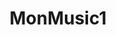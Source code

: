 ---
layout: index
title: MonMusic1
logo: assets/img/basic/logo2.png
description: Musica para la vida
features:
- title: Poison news
  subtitle: latest articles
  handle: news
  subsections:
  - image: "assets/img/news/n1.jpg"
    description: News cochabamba
    title: poison1 fragnances coming soon
    coments: 3 comments
    link: news.html
    subsubsections:
          - author: Subthing 1
            date: Sep 20, 2013
  - image: "assets/img/news/n2.jpg"
    description: News cochabamba
    title: poison2 fragnances coming soon
    coments: 4 comments
    link: news.html
    subsubsections:
          - author: Subthing 2
            date: Sep 20, 2014

  - image: "assets/img/news/n3.jpg"
    description: News cochabamba
    title: poison3 fragnances coming soon
    coments: 5 comments
    link: news.html
    subsubsections:
          - author: Subthing 3
            date: Sep 20, 2015

  - image: "assets/img/news/n4.jpg"
    description: News cochabamba
    title: poison4 fragnances coming soon
    coments: 6 comments
    link: news.html
    subsubsections:
          - author: Subthing 4
            date: Sep 20, 2016

  - image: "assets/img/news/n5.jpg"
    description: News cochabamba
    title: poison5 fragnances coming soon
    coments: 7 comments
    link: news.html
    subsubsections:
          - author: Subthing 5
            date: Sep 20, 2017
  - image: "assets/img/news/n6.jpg"
    description: News cochabamba
    title: poison6 fragnances coming soon
    coments: 8 comments
    link: news.html
    subsubsections:
          - author: Subthing 6
            date: Sep 20, 2018

- title: we have special news &amp; prizes only <br>for our biggest poison fans
  handle: news-letter
  subsections:
  - image: "assets/img/team/man1.png"
    position: fadeInUp
    description:
  - image: "assets/img/team/man2.png"
    position: fadeInRight
    description:
  - image: "assets/img/team/man3.png"
    position: fadeInLeft
    description:
  - image: "assets/img/team/man4.png"
    position: fadeInRight
    description:
  - image: "assets/img/team/man5.png"
    position: fadeInLeft
    description:

- title: Poison music
  subtitle: Like If you love them!
  handle: facebook 
  linkname: like us on facebook
  href: 
  subsections:

- title: poison Music
  subtitle: All Albums
  handle: track-section
  subsections:
  - image: "assets/img/news/n1.jpg"
    description: News cochabamba
    title: Loremipsum1 Per hour
    number_songs: 13 tracks
    link: albums.html
   
  - image: "assets/img/news/n2.jpg"
    description: News cochabamba
    title: Loremipsum2 Per hour
    number_songs: 14 tracks
    link: albums.html

  - image: "assets/img/news/n3.jpg"
    description: News cochabamba
    title: Loremipsum3 Per hour
    number_songs: 14 tracks
    link: albums.html

  - image: "assets/img/news/n4.jpg"
    description: News cochabamba
    title: Loremipsum4 Per hour
    number_songs: 15 tracks
    link: albums.html

  - image: "assets/img/news/n5.jpg"
    description: News cochabamba
    title: Loremipsum4 Per hour
    number_songs: 16 tracks
    link: albums.html

  - image: "assets/img/news/n6.jpg"
    description: News cochabamba
    title: Loremipsum5 Per hour
    number_songs: 17 tracks
    link: albums.html

- title:
  subtitle:
  handle: testimonial
  subsections:
  - parrafo: |-
         This1 album is amazing!!! Im in love
                                with this album from start to finish.
                                Welcome back poison!
    name: Diego                           
    link:
  - parrafo: |-
          This2 album is amazing!!! Im in love
                                with this album from start to finish.
                                Welcome back poison!
    name: Olga                            
    link:
  - parrafo:  |-
          This3 album is amazing!!! Im in love
                                with this album from start to finish.
                                Welcome back poison!
    name: Andres                            
    link:   

- title: poison Media
  subtitle: photos &amp; videos
  handle: media-section
  subsections:
  - link: nada1
    description: description
    image: assets/img/media/media_01.jpg"
    title: Behind the scenes
    subtitle: 25 photos
    handle: gal_pop
    subsubsections:
    - image: assets/img/gallery/g1.jpg
      description:
      link:
    - image: assets/img/gallery/g2.jpg
      description:
      link:
    - image: assets/img/gallery/g3.jpg
      description:
      link:
    - image: assets/img/gallery/g4.jpg
      description:
      link:
    - image: assets/img/gallery/g5.jpg
      description:
      link:
    - image: assets/img/gallery/g6.jpg
      description:
      link:
    - image: assets/img/gallery/g7.jpg
      description:
      link:
    - image: assets/img/gallery/g8.jpg
      description:
    - image: assets/img/gallery/g9.jpg
      description:
      link:
    - image: assets/img/gallery/g10.jpg
      description: 
      link:
    - image: assets/img/gallery/g11.jpg
      description:
      link:
    - image: assets/img/gallery/g12.jpg
      description:
      link:
    - image: assets/img/gallery/g13.jpg
      description:
      link:
    - image: assets/img/gallery/g14.jpg
      description:
      link:
    - image: assets/img/gallery/g15.jpg
      description:
      link:
    - image: assets/img/gallery/g16.jpg
      description:
      link:
    - image: assets/img/gallery/g17.jpg
      description:
      link:
    - image: assets/img/gallery/g18.jpg
      description:
      link:
    - image: assets/img/gallery/g19.jpg
      description:
      link:
    - image: assets/img/gallery/g20.jpg
      description:
      link:
    - image: assets/img/gallery/g1.jpg
      description:
      link:
    - image: assets/img/gallery/g2.jpg
      description:
      link:
    - image: assets/img/gallery/g3.jpg
      description:
      link:
    - image: assets/img/gallery/g4.jpg
      description:
      link:
  
  - link: nada2
    description: description1
    image: assets/img/media/media_02.jpg"
    title: poison in news
    subtitle: 35 photos
    handle: gal_pop2
    subsubsections:
    - image: assets/img/gallery/g1.jpg
      description:
      link:
    - image: assets/img/gallery/g2.jpg
      description:
      link:
    - image: assets/img/gallery/g3.jpg
      description:
      link:
    - image: assets/img/gallery/g4.jpg
      description:
      link:
    - image: assets/img/gallery/g5.jpg
      description:
      link:
    - image: assets/img/gallery/g6.jpg
      description:
      link:
    - image: assets/img/gallery/g7.jpg
      description:
      link:
    - image: assets/img/gallery/g8.jpg
      description:
    - image: assets/img/gallery/g9.jpg
      description:
      link:
    - image: assets/img/gallery/g10.jpg
      description: 
      link:
    - image: assets/img/gallery/g12.jpg
      description:
      link:
    - image: assets/img/gallery/g13.jpg
      description:
      link:
    - image: assets/img/gallery/g14.jpg
      description:
      link:
    - image: assets/img/gallery/g15.jpg
      description:
      link:
    - image: assets/img/gallery/g16.jpg
      description:
      link:
    - image: assets/img/gallery/g17.jpg
      description:
      link:
    - image: assets/img/gallery/g18.jpg
      description:
      link:
    - image: assets/img/gallery/g19.jpg
      description:
      link:
    - image: assets/img/gallery/g20.jpg
      description:
      link:
    - image: assets/img/gallery/g1.jpg
      description:
      link:
    - image: assets/img/gallery/g2.jpg
      description:
      link:
    - image: assets/img/gallery/g3.jpg
      description:
      link:
    - image: assets/img/gallery/g4.jpg
      description:
      link:
  
  - link: nada3
    description: description3
    image: assets/img/media/media_03.jpg
    title: paris live concert
    subtitle: 105 photos
    handle: gal_pop3
    subsubsections:
    - image: assets/img/gallery/g1.jpg
      description:
      link:
    - image: assets/img/gallery/g2.jpg
      description:
      link:
    - image: assets/img/gallery/g3.jpg
      description:
      link:
    - image: assets/img/gallery/g4.jpg
      description:
      link:
    - image: assets/img/gallery/g5.jpg
      description:
      link:
    - image: assets/img/gallery/g6.jpg
      description:
      link:
    - image: assets/img/gallery/g7.jpg
      description:
      link:
    - image: assets/img/gallery/g8.jpg
      description:
    - image: assets/img/gallery/g9.jpg
      description:
      link:
    - image: assets/img/gallery/g10.jpg
      description: 
      link:
    - image: assets/img/gallery/g12.jpg
      description:
      link:
    - image: assets/img/gallery/g13.jpg
      description:
      link:
    - image: assets/img/gallery/g14.jpg
      description:
      link:
    - image: assets/img/gallery/g15.jpg
      description:
      link:
    - image: assets/img/gallery/g16.jpg
      description:
      link:
    - image: assets/img/gallery/g17.jpg
      description:
      link:
    - image: assets/img/gallery/g18.jpg
      description:
      link:
    - image: assets/img/gallery/g19.jpg
      description:
      link:
    - image: assets/img/gallery/g20.jpg
      description:
      link:
    - image: assets/img/gallery/g1.jpg
      description:
      link:
    - image: assets/img/gallery/g2.jpg
      description:
      link:
    - image: assets/img/gallery/g3.jpg
      description:
      link:
    - image: assets/img/gallery/g4.jpg
      description:
      link:

  - link: nada4
    description: description4
    image: assets/img/media/media_04.jpg
    title: paris live concert
    subtitle: 95 photos
    handle: gal_pop4
    subsubsections:
    - image: assets/img/gallery/g1.jpg
      description:
      link:
    - image: assets/img/gallery/g2.jpg
      description:
      link:
    - image: assets/img/gallery/g3.jpg
      description:
      link:
    - image: assets/img/gallery/g4.jpg
      description:
      link:
    - image: assets/img/gallery/g5.jpg
      description:
      link:
    - image: assets/img/gallery/g6.jpg
      description:
      link:
    - image: assets/img/gallery/g7.jpg
      description:
      link:
    - image: assets/img/gallery/g8.jpg
      description:
    - image: assets/img/gallery/g9.jpg
      description:
      link:
    - image: assets/img/gallery/g10.jpg
      description: 
      link:
    - image: assets/img/gallery/g12.jpg
      description:
      link:
    - image: assets/img/gallery/g13.jpg
      description:
      link:
    - image: assets/img/gallery/g14.jpg
      description:
      link:
    - image: assets/img/gallery/g15.jpg
      description:
      link:
    - image: assets/img/gallery/g16.jpg
      description:
      link:
    - image: assets/img/gallery/g17.jpg
      description:
      link:
    - image: assets/img/gallery/g18.jpg
      description:
      link:
    - image: assets/img/gallery/g19.jpg
      description:
      link:
    - image: assets/img/gallery/g20.jpg
      description:
      link:
    - image: assets/img/gallery/g1.jpg
      description:
      link:
    - image: assets/img/gallery/g2.jpg
      description:
      link:
    - image: assets/img/gallery/g3.jpg
      description:
      link:
    - image: assets/img/gallery/g4.jpg
      description:
      link:

  - link: nada5
    description: description5
    image: assets/img/media/media_05.jpg
    title: paris live concert
    subtitle: 90 photos
    handle: gal_pop5
    subsubsections:
    - image: assets/img/gallery/g1.jpg
      description:
      link:
    - image: assets/img/gallery/g2.jpg
      description:
      link:
    - image: assets/img/gallery/g3.jpg
      description:
      link:
    - image: assets/img/gallery/g4.jpg
      description:
      link:
    - image: assets/img/gallery/g5.jpg
      description:
      link:
    - image: assets/img/gallery/g6.jpg
      description:
      link:
    - image: assets/img/gallery/g7.jpg
      description:
      link:
    - image: assets/img/gallery/g8.jpg
      description:
    - image: assets/img/gallery/g9.jpg
      description:
      link:
    - image: assets/img/gallery/g10.jpg
      description: 
      link:
    - image: assets/img/gallery/g12.jpg
      description:
      link:
    - image: assets/img/gallery/g13.jpg
      description:
      link:
    - image: assets/img/gallery/g14.jpg
      description:
      link:
    - image: assets/img/gallery/g15.jpg
      description:
      link:
    - image: assets/img/gallery/g16.jpg
      description:
      link:
    - image: assets/img/gallery/g17.jpg
      description:
      link:
    - image: assets/img/gallery/g18.jpg
      description:
      link:
    - image: assets/img/gallery/g19.jpg
      description:
      link:
    - image: assets/img/gallery/g20.jpg
      description:
      link:
    - image: assets/img/gallery/g1.jpg
      description:
      link:
    - image: assets/img/gallery/g2.jpg
      description:
      link:
    - image: assets/img/gallery/g3.jpg
      description:
      link:
    - image: assets/img/gallery/g4.jpg
      description:
      link:

  - link: nada6
    description: description6
    image: assets/img/media/media_06.jpg
    title: paris live concert
    subtitle: 60 photos
    handle: gal_pop6
    subsubsections:
    - image: assets/img/gallery/g1.jpg
      description:
      link:
    - image: assets/img/gallery/g2.jpg
      description:
      link:
    - image: assets/img/gallery/g3.jpg
      description:
      link:
    - image: assets/img/gallery/g4.jpg
      description:
      link:
    - image: assets/img/gallery/g5.jpg
      description:
      link:
    - image: assets/img/gallery/g6.jpg
      description:
      link:
    - image: assets/img/gallery/g7.jpg
      description:
      link:
    - image: assets/img/gallery/g8.jpg
      description:
    - image: assets/img/gallery/g9.jpg
      description:
      link:
    - image: assets/img/gallery/g10.jpg
      description: 
      link:
    - image: assets/img/gallery/g12.jpg
      description:
      link:
    - image: assets/img/gallery/g13.jpg
      description:
      link:
    - image: assets/img/gallery/g14.jpg
      description:
      link:
    - image: assets/img/gallery/g15.jpg
      description:
      link:
    - image: assets/img/gallery/g16.jpg
      description:
      link:
    - image: assets/img/gallery/g17.jpg
      description:
      link:
    - image: assets/img/gallery/g18.jpg
      description:
      link:
    - image: assets/img/gallery/g19.jpg
      description:
      link:
    - image: assets/img/gallery/g20.jpg
      description:
      link:
    - image: assets/img/gallery/g1.jpg
      description:
      link:
    - image: assets/img/gallery/g2.jpg
      description:
      link:
    - image: assets/img/gallery/g3.jpg
      description:
      link:
    - image: assets/img/gallery/g4.jpg
      description:
      link:
  
  - link: nada7
    description: description7
    image: assets/img/media/media_07.jpg
    title: paris live concert
    subtitle: 69 photos
    handle: gal_pop7
    subsubsections:
    - image: assets/img/gallery/g1.jpg
      description:
      link:
    - image: assets/img/gallery/g2.jpg
      description:
      link:
    - image: assets/img/gallery/g3.jpg
      description:
      link:
    - image: assets/img/gallery/g4.jpg
      description:
      link:
    - image: assets/img/gallery/g5.jpg
      description:
      link:
    - image: assets/img/gallery/g6.jpg
      description:
      link:
    - image: assets/img/gallery/g7.jpg
      description:
      link:
    - image: assets/img/gallery/g8.jpg
      description:
    - image: assets/img/gallery/g9.jpg
      description:
      link:
    - image: assets/img/gallery/g10.jpg
      description: 
      link:
    - image: assets/img/gallery/g12.jpg
      description:
      link:
    - image: assets/img/gallery/g13.jpg
      description:
      link:
    - image: assets/img/gallery/g14.jpg
      description:
      link:
    - image: assets/img/gallery/g15.jpg
      description:
      link:
    - image: assets/img/gallery/g16.jpg
      description:
      link:
    - image: assets/img/gallery/g17.jpg
      description:
      link:
    - image: assets/img/gallery/g18.jpg
      description:
      link:
    - image: assets/img/gallery/g19.jpg
      description:
      link:
    - image: assets/img/gallery/g20.jpg
      description:
      link:
    - image: assets/img/gallery/g1.jpg
      description:
      link:
    - image: assets/img/gallery/g2.jpg
      description:
      link:
    - image: assets/img/gallery/g3.jpg
      description:
      link:
    - image: assets/img/gallery/g4.jpg
      description:
      link:

  - link: nada8
    description: description
    image: assets/img/media/media_08.jpg
    title: fashion show in dublin
    subtitle: 78 photos
    handle: gal_pop8
    subsubsections:
    - image: assets/img/gallery/g1.jpg
      description:
      link:
    - image: assets/img/gallery/g2.jpg
      description:
      link:
    - image: assets/img/gallery/g3.jpg
      description:
      link:
    - image: assets/img/gallery/g4.jpg
      description:
      link:
    - image: assets/img/gallery/g5.jpg
      description:
      link:
    - image: assets/img/gallery/g6.jpg
      description:
      link:
    - image: assets/img/gallery/g7.jpg
      description:
      link:
    - image: assets/img/gallery/g8.jpg
      description:
    - image: assets/img/gallery/g9.jpg
      description:
      link:
    - image: assets/img/gallery/g10.jpg
      description: 
      link:
    - image: assets/img/gallery/g12.jpg
      description:
      link:
    - image: assets/img/gallery/g13.jpg
      description:
      link:
    - image: assets/img/gallery/g14.jpg
      description:
      link:
    - image: assets/img/gallery/g15.jpg
      description:
      link:
    - image: assets/img/gallery/g16.jpg
      description:
      link:
    - image: assets/img/gallery/g17.jpg
      description:
      link:
    - image: assets/img/gallery/g18.jpg
      description:
      link:
    - image: assets/img/gallery/g19.jpg
      description:
      link:
    - image: assets/img/gallery/g20.jpg
      description:
      link:
    - image: assets/img/gallery/g1.jpg
      description:
      link:
    - image: assets/img/gallery/g2.jpg
      description:
      link:
    - image: assets/img/gallery/g3.jpg
      description:
      link:
    - image: assets/img/gallery/g4.jpg
      description:
      link:

  - link: nada9
    description: description
    image: assets/img/media/media_09.jpg
    title: the Lorem
    subtitle: 789 photos
    handle: gal_pop9
    subsubsections:
    - image: assets/img/gallery/g1.jpg
      description:
      link:
    - image: assets/img/gallery/g2.jpg
      description:
      link:
    - image: assets/img/gallery/g3.jpg
      description:
      link:
    - image: assets/img/gallery/g4.jpg
      description:
      link:
    - image: assets/img/gallery/g5.jpg
      description:
      link:
    - image: assets/img/gallery/g6.jpg
      description:
      link:
    - image: assets/img/gallery/g7.jpg
      description:
      link:
    - image: assets/img/gallery/g8.jpg
      description:
    - image: assets/img/gallery/g9.jpg
      description:
      link:
    - image: assets/img/gallery/g10.jpg
      description: 
      link:
    - image: assets/img/gallery/g12.jpg
      description:
      link:
    - image: assets/img/gallery/g13.jpg
      description:
      link:
    - image: assets/img/gallery/g14.jpg
      description:
      link:
    - image: assets/img/gallery/g15.jpg
      description:
      link:
    - image: assets/img/gallery/g16.jpg
      description:
      link:
    - image: assets/img/gallery/g17.jpg
      description:
      link:
    - image: assets/img/gallery/g18.jpg
      description:
      link:
    - image: assets/img/gallery/g19.jpg
      description:
      link:
    - image: assets/img/gallery/g20.jpg
      description:
      link:
    - image: assets/img/gallery/g1.jpg
      description:
      link:
    - image: assets/img/gallery/g2.jpg
      description:
      link:
    - image: assets/img/gallery/g3.jpg
      description:
      link:
    - image: assets/img/gallery/g4.jpg
      description:
      link:

  - link: nada10
    description: description
    image: assets/img/media/media_10.jpg
    title: paris live concert1
    subtitle: 789 photos
    handle: gal_pop10
    subsubsections:
    - image: assets/img/gallery/g1.jpg
      description:
      link:
    - image: assets/img/gallery/g2.jpg
      description:
      link:
    - image: assets/img/gallery/g3.jpg
      description:
      link:
    - image: assets/img/gallery/g4.jpg
      description:
      link:
    - image: assets/img/gallery/g5.jpg
      description:
      link:
    - image: assets/img/gallery/g6.jpg
      description:
      link:
    - image: assets/img/gallery/g7.jpg
      description:
      link:
    - image: assets/img/gallery/g8.jpg
      description:
    - image: assets/img/gallery/g9.jpg
      description:
      link:
    - image: assets/img/gallery/g10.jpg
      description: 
      link:
    - image: assets/img/gallery/g12.jpg
      description:
      link:
    - image: assets/img/gallery/g13.jpg
      description:
      link:
    - image: assets/img/gallery/g14.jpg
      description:
      link:
    - image: assets/img/gallery/g15.jpg
      description:
      link:
    - image: assets/img/gallery/g16.jpg
      description:
      link:
    - image: assets/img/gallery/g17.jpg
      description:
      link:
    - image: assets/img/gallery/g18.jpg
      description:
      link:
    - image: assets/img/gallery/g19.jpg
      description:
      link:
    - image: assets/img/gallery/g20.jpg
      description:
      link:
    - image: assets/img/gallery/g1.jpg
      description:
      link:
    - image: assets/img/gallery/g2.jpg
      description:
      link:
    - image: assets/img/gallery/g3.jpg
      description:
      link:
    - image: assets/img/gallery/g4.jpg
      description:
      link:

  - link: nada11
    description: description
    image: assets/img/media/media_11.jpg
    title: party with friends
    subtitle: 7 photos
    handle: gal_pop11
    subsubsections:
    - image: assets/img/gallery/g1.jpg
      description:
      link:
    - image: assets/img/gallery/g2.jpg
      description:
      link:
    - image: assets/img/gallery/g3.jpg
      description:
      link:
    - image: assets/img/gallery/g4.jpg
      description:
      link:
    - image: assets/img/gallery/g5.jpg
      description:
      link:
    - image: assets/img/gallery/g6.jpg
      description:
      link:
    - image: assets/img/gallery/g7.jpg
      description:
      link:
    - image: assets/img/gallery/g8.jpg
      description:
    - image: assets/img/gallery/g9.jpg
      description:
      link:
    - image: assets/img/gallery/g10.jpg
      description: 
      link:
    - image: assets/img/gallery/g12.jpg
      description:
      link:
    - image: assets/img/gallery/g13.jpg
      description:
      link:
    - image: assets/img/gallery/g14.jpg
      description:
      link:
    - image: assets/img/gallery/g15.jpg
      description:
      link:
    - image: assets/img/gallery/g16.jpg
      description:
      link:
    - image: assets/img/gallery/g17.jpg
      description:
      link:
    - image: assets/img/gallery/g18.jpg
      description:
      link:
    - image: assets/img/gallery/g19.jpg
      description:
      link:
    - image: assets/img/gallery/g20.jpg
      description:
      link:
    - image: assets/img/gallery/g1.jpg
      description:
      link:
    - image: assets/img/gallery/g2.jpg
      description:
      link:
    - image: assets/img/gallery/g3.jpg
      description:
      link:
    - image: assets/img/gallery/g4.jpg
      description:
      link:

  - link: nada12
    description: description
    image: assets/img/media/media_12.jpg
    title: during live concert
    subtitle: 7 photos
    handle: gal_pop12
    subsubsections:
    - image: assets/img/gallery/g1.jpg
      description:
      link:
    - image: assets/img/gallery/g2.jpg
      description:
      link:
    - image: assets/img/gallery/g3.jpg
      description:
      link:
    - image: assets/img/gallery/g4.jpg
      description:
      link:
    - image: assets/img/gallery/g5.jpg
      description:
      link:
    - image: assets/img/gallery/g6.jpg
      description:
      link:
    - image: assets/img/gallery/g7.jpg
      description:
      link:
    - image: assets/img/gallery/g8.jpg
      description:
    - image: assets/img/gallery/g9.jpg
      description:
      link:
    - image: assets/img/gallery/g10.jpg
      description: 
      link:
    - image: assets/img/gallery/g12.jpg
      description:
      link:
    - image: assets/img/gallery/g13.jpg
      description:
      link:
    - image: assets/img/gallery/g14.jpg
      description:
      link:
    - image: assets/img/gallery/g15.jpg
      description:
      link:
    - image: assets/img/gallery/g16.jpg
      description:
      link:
    - image: assets/img/gallery/g17.jpg
      description:
      link:
    - image: assets/img/gallery/g18.jpg
      description:
      link:
    - image: assets/img/gallery/g19.jpg
      description:
      link:
    - image: assets/img/gallery/g20.jpg
      description:
      link:
    - image: assets/img/gallery/g1.jpg
      description:
      link:
    - image: assets/img/gallery/g2.jpg
      description:
      link:
    - image: assets/img/gallery/g3.jpg
      description:
      link:
    - image: assets/img/gallery/g4.jpg
      description:
      link:

- title: performing live!
  subtitle: stars tour de paris
  date: november 5th 2013
  handle: promo
  link: book tickets now
  subsections:

- title: poison tours
  subtitle: all tours this year
  date: november 5th 2013
  handle: tours
  date: fecha 
  location: Location
  venue:  Venue
  notes: Notes
  tickets: Tickets
  subsections:
  - date: 10/10/14
    image: assets/img/media/media_07.jpg
    description: 
    direction: Lorem Center
    subdirection: Fairfax, VA US
    vip: vIP Offers Sold Out

  - date: 10/11/14
    image: assets/img/media/media_01.jpg
    description: 
    direction: Lorem Events Center1
    subdirection: Pittsburgh, PA US 
    vip: with Emblem3 t

  - date: 15/11/14
    image: assets/img/media/media_05.jpg
    description: 
    direction: TD Lorem2 
    subdirection: Boston, MA US
    vip:  with Emblem3 

  - date: 25/11/14
    image: assets/img/media/media_08.jpg
    description: 
    direction: Wells Fargo Center3
    subdirection: Philadelphia, PA US
    vip:  with Emblem3 


  - date: 30/11/14
    image: assets/img/media/media_08.jpg
    description: 
    direction: Lorem Center4
    subdirection: Fairfax, VA US
    vip:  with Emblem3 

  - date: 31/11/14
    image: assets/img/media/media_07.jpg
    description: 
    direction: Lorem Center5
    subdirection: Fairfax, VA US
    vip:  with Emblem3
    
  - date: 1/12/14
    image: assets/img/media/media_06.jpg
    description: 
    direction: Lorem Center6
    subdirection: Fairfax, VA US
    vip:  with Emblem3 

  - date: 8/12/20
    image: assets/img/media/media_02.jpg
    description: 
    direction: Lorem Center7
    subdirection: Fairfax, VA US
    vip:  with Emblem3

  - date: 8/12/20
    image: assets/img/media/media_04.jpg
    description: 
    direction: Lorem Center8
    subdirection: Fairfax, VA US
    vip:  with Emblem3

  - date: 8/12/20
    image: assets/img/media/media_05.jpg
    description: 
    direction: Lorem Center9
    subdirection: Fairfax, VA US
    vip:  with Emblem3
  
- title: poison band
  subtitle: band biography
  handle: team-section
  subsections:
  - image: "assets/img/team/member-1.jpg"
    description: News cochabamba
    link: poison1 fragnances coming soon
    name: jackson peterson
    link: news.html

  - image: "assets/img/team/member-2.jpg"
    description: News cochabamba
    link: poison1 fragnances coming soon
    name: willaims Adam Jonas
    link: news.html 

  - image: "assets/img/team/member-3.jpg"
    description: News cochabamba
    link: poison1 fragnances coming soon
    name: jacobs Jerry Jonas
    link: news.html 

  - image: "assets/img/team/member-4.jpg"
    description: News cochabamba
    link: poison1 fragnances coming soon
    name: michael Jonas II
    link: news.html 
  
  - image: "assets/img/team/member-5.jpg"
    description: News cochabamba
    link: poison1 fragnances coming soon
    name: david Tomlinson
    link: news.html 

- title: Their amazing story
  subtitle: how they came to be so famous
  handle: about-section
  description: |-
               Lorem ipsum dolor sit amet, consectetur adipiscing elit. Donec libero ligula, mollis eget
                            ipsum a,
                            aliquet pellentesque nisi. Donec mollis vel orci eget consequat. Etiam ultrices eu erat eu
                            facilisis.
                            Morbi nec suscipit tortor. Sed eu est leo. Phasellus a enim a sem auctor sodales. Vestibulum
                            interdum
                            ultrices tincidunt. Vivamus suscipit odio id pretium commodo. Donec vitae pellentesque dui.
                            Nullam a
                            hendrerit mi, vel placerat neque. Nunc et nunc turpis. Mauris sed congue lectus, ut blandit
                            diam. Sed
                            pellentesque egestas magna in feugiat. Praesent in ipsum velit. Pellentesque habitant morbi
                            tristique
                            senectus et netus et malesuada fames ac turpis egestas.</p>
                        <p>Quisque lacinia euismod lobortis. Pellentesque purus orci, consequat vel mi id, pretium
                            accumsan
                            urna. In hac habitasse platea dictumst. Aenean ut accumsan nunc. Nam ac bibendum mi.
                            Maecenas
                            ultricies blandit vehicula. Nullam posuere metus congue odio dictum vestibulum. Quisque
                            pharetra, nisl
                            sit amet fermentum dignissim, est felis consequat sapien, eu pellentesque nulla mi sed
                            lacus. Aenean
                            molestie condimentum consequat.</p>
                        <p>Sed a lectus suscipit, blandit arcu a, vehicula nisi. Quisque faucibus elit ac mauris sodales
                            auctor.
                            Quisque scelerisque aliquam accumsan. Donec ullamcorper tortor nec nisl egestas, vitae
                            interdum diam
                            dignissim. Donec sollicitudin eu tellus in fermentum. Ut eu dui sit amet erat euismod
                            euismod in non
                            turpis. Pellentesque luctus dui massa.</p>

- title: 
  subtitle: 
  handle: footer
  subsections:
  - title: Get Social
    handle: tab1
    subsubsections:
          - title: poison itunes
            link: https://monduelamusic.netlify.app/
            class: fa-music

          - title: poison soundcloud
            link: https://soundcloud.com/
            class: fa-soundcloud

          - title: poison youtube
            link: 
            class: fa-youtube

          - title: poison Instagram
            link: https://www.instagram.com/
            class: fa-instagram

          - title: poison Flicker
            link: https://monduelamusic.netlify.app/
            class: fa-flickr
           
          - title: poison pinterest
            link: https://monduelamusic.netlify.app/
            class: fa-pinterest
          
  - title: Message Us
    handle: tab2
    subsubsections:
---